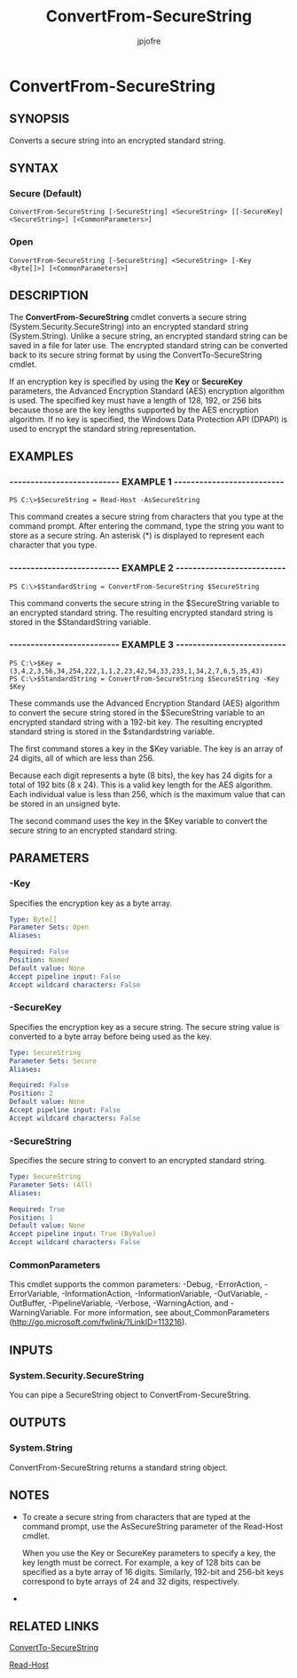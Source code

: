 ﻿---
author: jpjofre
description: 
external help file: Microsoft.PowerShell.Security.dll-Help.xml
keywords: powershell, cmdlet
manager: carolz
ms.date: 2016-09-20
ms.prod: powershell
ms.technology: powershell
ms.topic: reference
online version: http://go.microsoft.com/fwlink/?LinkID=113287
schema: 2.0.0
title: ConvertFrom-SecureString
---

# ConvertFrom-SecureString
## SYNOPSIS
Converts a secure string into an encrypted standard string.
## SYNTAX

### Secure (Default)
```
ConvertFrom-SecureString [-SecureString] <SecureString> [[-SecureKey] <SecureString>] [<CommonParameters>]
```

### Open
```
ConvertFrom-SecureString [-SecureString] <SecureString> [-Key <Byte[]>] [<CommonParameters>]
```

## DESCRIPTION
The **ConvertFrom-SecureString** cmdlet converts a secure string (System.Security.SecureString) into an encrypted standard string (System.String).
Unlike a secure string, an encrypted standard string can be saved in a file for later use.
The encrypted standard string can be converted back to its secure string format by using the ConvertTo-SecureString cmdlet.

If an encryption key is specified by using the **Key** or **SecureKey** parameters, the Advanced Encryption Standard (AES) encryption algorithm is used.
The specified key must have a length of 128, 192, or 256 bits because those are the key lengths supported by the AES encryption algorithm.
If no key is specified, the Windows Data Protection API (DPAPI) is used to encrypt the standard string representation.
## EXAMPLES

### -------------------------- EXAMPLE 1 --------------------------
```
PS C:\>$SecureString = Read-Host -AsSecureString
```

This command creates a secure string from characters that you type at the command prompt.
After entering the command, type the string you want to store as a secure string.
An asterisk (*) is displayed to represent each character that you type.
### -------------------------- EXAMPLE 2 --------------------------
```
PS C:\>$StandardString = ConvertFrom-SecureString $SecureString
```

This command converts the secure string in the $SecureString variable to an encrypted standard string.
The resulting encrypted standard string is stored in the $StandardString variable.
### -------------------------- EXAMPLE 3 --------------------------
```
PS C:\>$Key = (3,4,2,3,56,34,254,222,1,1,2,23,42,54,33,233,1,34,2,7,6,5,35,43)
PS C:\>$StandardString = ConvertFrom-SecureString $SecureString -Key $Key
```

These commands use the Advanced Encryption Standard (AES) algorithm to convert the secure string stored in the $SecureString variable to an encrypted standard string with a 192-bit key.
The resulting encrypted standard string is stored in the $standardstring variable.

The first command stores a key in the $Key variable.
The key is an array of 24 digits, all of which are less than 256.

Because each digit represents a byte (8 bits), the key has 24 digits for a total of 192 bits (8 x 24).
This is a valid key length for the AES algorithm.
Each individual value is less than 256, which is the maximum value that can be stored in an unsigned byte.

The second command uses the key in the $Key variable to convert the secure string to an encrypted standard string.
## PARAMETERS

### -Key
Specifies the encryption key as a byte array.

```yaml
Type: Byte[]
Parameter Sets: Open
Aliases: 

Required: False
Position: Named
Default value: None
Accept pipeline input: False
Accept wildcard characters: False
```

### -SecureKey
Specifies the encryption key as a secure string.
The secure string value is converted to a byte array before being used as the key.

```yaml
Type: SecureString
Parameter Sets: Secure
Aliases: 

Required: False
Position: 2
Default value: None
Accept pipeline input: False
Accept wildcard characters: False
```

### -SecureString
Specifies the secure string to convert to an encrypted standard string.

```yaml
Type: SecureString
Parameter Sets: (All)
Aliases: 

Required: True
Position: 1
Default value: None
Accept pipeline input: True (ByValue)
Accept wildcard characters: False
```

### CommonParameters
This cmdlet supports the common parameters: -Debug, -ErrorAction, -ErrorVariable, -InformationAction, -InformationVariable, -OutVariable, -OutBuffer, -PipelineVariable, -Verbose, -WarningAction, and -WarningVariable. For more information, see about_CommonParameters (http://go.microsoft.com/fwlink/?LinkID=113216).
## INPUTS

### System.Security.SecureString
You can pipe a SecureString object to ConvertFrom-SecureString.
## OUTPUTS

### System.String
ConvertFrom-SecureString returns a standard string object.
## NOTES
* To create a secure string from characters that are typed at the command prompt, use the AsSecureString parameter of the Read-Host cmdlet.

  When you use the Key or SecureKey parameters to specify a key, the key length must be correct.
For example, a key of 128 bits can be specified as a byte array of 16 digits.
Similarly, 192-bit and 256-bit keys correspond to byte arrays of 24 and 32 digits, respectively.

*
## RELATED LINKS

[ConvertTo-SecureString](.\ConvertTo-SecureString.md)

[Read-Host](..\Microsoft.PowerShell.Utility\Read-Host.md)

